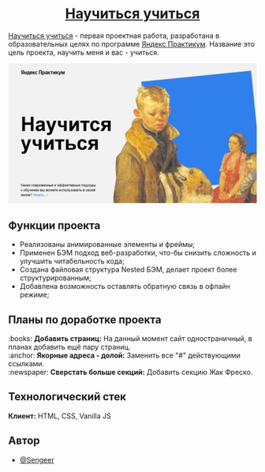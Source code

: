 <h1 align="center"><a href="https://sengeer.github.io/how-to-learn/" target="_blank">Научиться учиться</a></h1>

[Научиться учиться](https://sengeer.github.io/how-to-learn/) - первая проектная работа, разработана в образовательных целях по программе [Яндекс Практикум](https://practicum.yandex.ru/). Название это цель проекта, научить меня и вас - учиться.

![Превью проекта](/screenshots/preview.png?raw=true)

## Функции проекта

- Реализованы анимированные элементы и фреймы;
- Применен БЭМ подход веб-разработки, что-бы снизить сложность и улучшить читабельность кода;
- Создана файловая структура Nested БЭМ, делает проект более структурированным;
- Добавлена возможность оставлять обратную связь в офлайн режиме;
## Планы по доработке проекта

<p>:books: <b>Добавить страниц:</b> На данный момент сайт одностраничный, в планах добавить ещё пару страниц.
<br>:anchor: <b>Якорные адреса - долой:</b> Заменить все "#" действующими ссылками.
<br>:newspaper: <b>Сверстать больше секций:</b> Добавить секцию Жак Фреско.</p>

## Технологический стек

**Клиент:** HTML, CSS, Vanilla JS



## Автор

- [@Sengeer](https://vk.com/sergey.polenov/)
